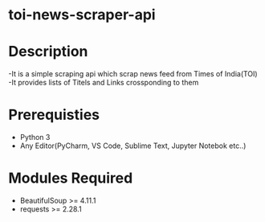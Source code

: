 # toi-news-scraper-api

# Description
-It is a simple scraping api which scrap news feed from Times of India(TOI)
-It provides lists of Titels and Links crossponding to them

# Prerequisties
  - Python 3
  - Any Editor(PyCharm, VS Code, Sublime Text, Jupyter Notebok etc..)

# Modules Required
  - BeautifulSoup >= 4.11.1
  - requests >= 2.28.1

